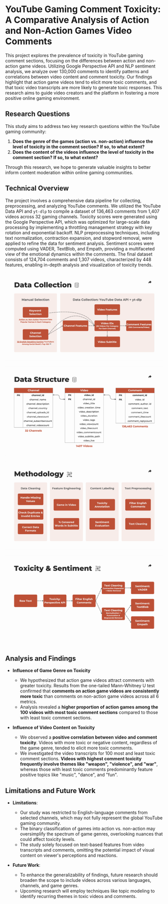 # YouTube Gaming Comment Toxicity: A Comparative Analysis of Action and Non-Action Games Video Comments

This project explores the prevalence of toxicity in YouTube gaming comment sections, focusing on the differences between action and non-action game videos. Utilizing Google Perspective API and NLP sentiment analysis, we analyze over 130,000 comments to identify patterns and correlations between video content and comment toxicity. Our findings highlight that action game videos tend to elicit more toxic comments, and that toxic video transcripts are more likely to generate toxic responses.  This research aims to guide video creators and the platform in fostering a more positive online gaming environment.  


## Research Questions

This study aims to address two key research questions within the YouTube gaming community:

1. **Does the genre of the games (action vs. non-action) influence the level of toxicity in the comment section?  If so, to what extent?**
2. **Does the content of the videos influence the level of toxicity in the comment section?  If so, to what extent?**

Through this research, we hope to generate valuable insights to better inform content moderation within online gaming communities.  


## Technical Overview

The project involves a comprehensive data pipeline for collecting, preprocessing, and analyzing YouTube comments. We utilized the YouTube Data API and `yt-dlp` to compile a dataset of 136,463 comments from 1,407 videos across 32 gaming channels. Toxicity scores were generated using the Google Perspective API, which was optimized for large-scale data processing by implementing a throttling management strategy with key rotation and exponential backoff. NLP preprocessing techniques, including text normalization, contraction expansion, and stopword removal, were applied to refine the data for sentiment analysis. Sentiment scores were computed using VADER, TextBlob, and Empath, providing a multifaceted view of the emotional dynamics within the comments. The final dataset consists of 124,704 comments and 1,307 videos, characterized by 448 features, enabling in-depth analysis and visualization of toxicity trends.

![Data Collection](./assets/readme/01-data-collection.png)

![Data Structure](./assets/readme/02-data-structure.png)

![Methodology](./assets/readme/03-methodology.png)

![Toxicity & Sentiment](./assets/readme/04-toxicity-and-sentiment.png)


## Analysis and Findings

- **Influence of Game Genre on Toxicity**
    - We hypothesized that action game videos attract comments with greater toxicity.  Results from the one-tailed Mann-Whitney U test confirmed that **comments on action game videos are consistently more toxic** than comments on non-action game videos across all 6 metrics.  
    - Analysis revealed a **higher proportion of action games among the 100 videos with most toxic comment sections** compared to those with least toxic comment sections.  

- **Influence of Video Content on Toxicity**
    - We observed a **positive correlation between video and comment toxicity**.  Videos with more toxic or negative content, regardless of the game genre, tended to elicit more toxic comments. 
    - We investigated the video transcripts for 100 most and least toxic comment sections.  **Videos with highest comment toxicity frequently involve themes like "weapon", "violence", and "war"**, whereas those with least toxic comments predominantly feature positive topics like "music", "dance", and "fun".  


## Limitations and Future Work

- **Limitations**: 
    - Our study was restricted to English-language comments from selected channels, which may not fully represent the global YouTube gaming community.  
    - The binary classification of games into action vs. non-action may oversimplify the spectrum of game genres, overlooking nuances that could affect toxicity levels.  
    - The study solely focused on text-based features from video transcripts and comments, omitting the potential impact of visual content on viewer's perceptions and reactions.  

- **Future Work**: 
    - To enhance the generalizability of findings, future research should broaden the scope to include videos across various languages, channels, and game genres.  
    - Upcoming research will employ techniques like topic modeling to identify recurring themes in toxic videos and comments.  